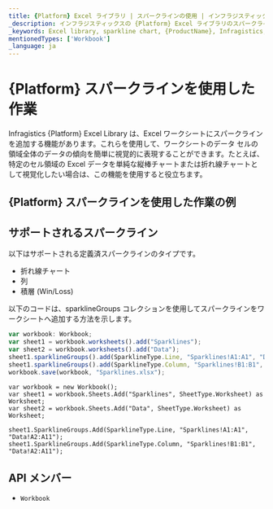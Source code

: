 ```yaml
---
title: {Platform} Excel ライブラリ | スパークラインの使用 | インフラジスティックス
_description: インフラジスティックスの {Platform} Excel ライブラリのスパークライン チャートを使用して、ワークシートのセル領域全体のデータ トレンドを視覚化します。{ProductName} Excel エンジン チュートリアルを是非お試しください!
_keywords: Excel library, sparkline chart, {ProductName}, Infragistics, Excel ライブラリ, スパークライン チャート, インフラジスティックス
mentionedTypes: ['Workbook']
_language: ja
---
```

# {Platform} スパークラインを使用した作業

Infragistics {Platform} Excel Library は、Excel ワークシートにスパークラインを追加する機能があります。これらを使用して、ワークシートのデータ セルの領域全体のデータの傾向を簡単に視覚的に表現することができます。たとえば、特定のセル領域の Excel データを単純な縦棒チャートまたは折れ線チャートとして視覚化したい場合は、この機能を使用すると役立ちます。

## {Platform} スパークラインを使用した作業の例


<code-view style="height: 500px"
           data-demos-base-url="{environment:dvDemosBaseUrl}"
           iframe-src="{environment:dvDemosBaseUrl}/excel/excel-library-working-with-sparklines"
           alt="{Platform} スパークラインを使用した作業の例"
           github-src="excel/excel-library/working-with-sparklines">
</code-view>

<div class="divider--half"></div>

## サポートされるスパークライン
以下はサポートされる定義済スパークラインのタイプです。

-  折れ線チャート
-  列
-  積層 (Win/Loss)

以下のコードは、sparklineGroups コレクションを使用してスパークラインをワークシートへ追加する方法を示します。

```ts
var workbook: Workbook;
var sheet1 = workbook.worksheets().add("Sparklines");
var sheet2 = workbook.worksheets().add("Data");
sheet1.sparklineGroups().add(SparklineType.Line, "Sparklines!A1:A1", "Data!A2:A11");
sheet1.sparklineGroups().add(SparklineType.Column, "Sparklines!B1:B1", "Data!A2:A11");
workbook.save(workbook, "Sparklines.xlsx");
```

```razor
var workbook = new Workbook();
var sheet1 = workbook.Sheets.Add("Sparklines", SheetType.Worksheet) as Worksheet;
var sheet2 = workbook.Sheets.Add("Data", SheetType.Worksheet) as Worksheet;

sheet1.SparklineGroups.Add(SparklineType.Line, "Sparklines!A1:A1", "Data!A2:A11");
sheet1.SparklineGroups.Add(SparklineType.Column, "Sparklines!B1:B1", "Data!A2:A11");
```

## API メンバー

 - `Workbook`